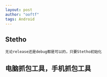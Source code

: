 ```yaml
---
layout: post
author: "ooftf"
tags: Android
---
```


## Stetho
    无论release还是debug都是可以的，只要Stetho初始化
## 电脑抓包工具，手机抓包工具